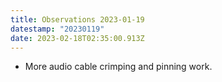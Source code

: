 ```yaml
---
title: Observations 2023-01-19
datestamp: "20230119"
date: 2023-02-18T02:35:00.913Z
---
```

- More audio cable crimping and pinning work.